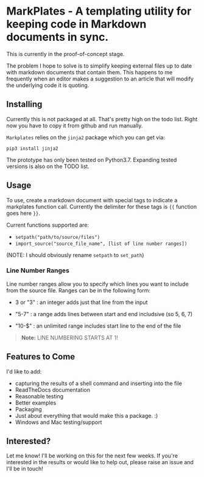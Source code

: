 # MarkPlates - A templating utility for keeping code in Markdown documents in sync.

This is currently in the proof-of-concept stage.

The problem I hope to solve is to simplify keeping external files up to date with markdown documents that contain them.  This happens to me frequently when an editor makes a suggestion to an article that will modify the underlying code it is quoting.  

## Installing

Currently this is not packaged at all.   That's pretty high on the todo list.  Right now you have to copy it from github and run manually.

`Markplates` relies on the `jinja2` package which you can get via:

`pip3 install jinja2`

The prototype has only been tested on Python3.7.  Expanding tested versions is also on the TODO list.

## Usage

To use, create a markdown document with special tags to indicate a markplates function call.  Currently the delimiter for these tags is `{{` function goes here `}}`.



Current functions supported are:

*  `setpath("path/to/source/files")`
* `import_source("source_file_name", [list of line number ranges])`

(NOTE: I should obviously rename `setpath` to `set_path`)

### Line Number Ranges

Line number ranges allow you to specify which lines you want to include from the source file.   Ranges can be in the following form:

* 3 or "3" : an integer adds just that line from the input

* "5-7" : a range adds lines between start and end includsive (so 5, 6, 7)

* "10-$" : an unlimited range includes start line to the end of the file

  

> **Note:** LINE NUMBERING STARTS AT 1!

## Features to Come

I'd like to add:

* capturing the results of a shell command and inserting into the file
* ReadTheDocs documentation
* Reasonable testing
* Better examples
* Packaging
* Just about everything that would make this a package. :) 
* Windows and Mac testing/support

## Interested?

Let me know!  I'll be working on this for the next few weeks.  If you're interested in the results or would like to help out, please raise an issue and I'll be in touch!